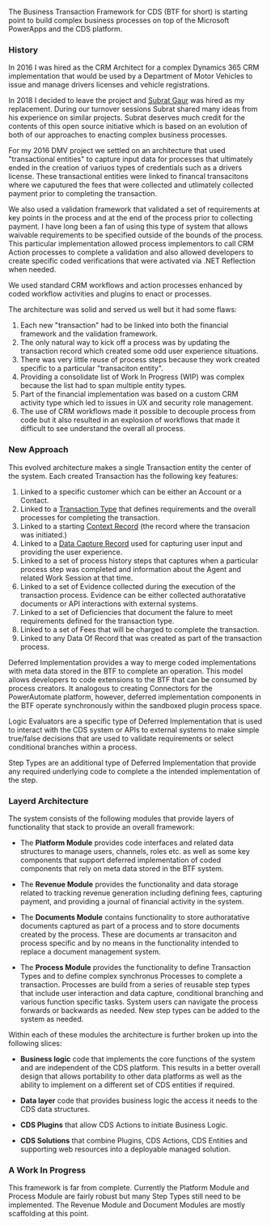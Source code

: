 The Business Transaction Framework for CDS (BTF for short) is starting point to build 
complex business processes on top of the Microsoft PowerApps and the CDS platform. 

### History 

In 2016 I was hired as the CRM Architect for a complex Dynamics 365 CRM implementation that would 
be used by a Department of Motor Vehicles to issue and manage drivers licenses and vehicle registrations. 

In 2018 I decided to leave the project and [Subrat Gaur](https://www.linkedin.com/in/subratgaur/) was hired
as my replacement. During our turnover sessions Subrat shared many ideas from his experience on similar projects. 
Subrat deserves much credit for the contents of this open source initiative which is based on an evolution of both
of our approaches to enacting complex business processes. 

For my 2016 DMV project we settled on an architecture that used "transactional entities" to 
capture input data for processes that ultimately ended in the creation of variuos types of credentials
such as a drivers license. These transactional entities were linked to financal transacitons where we
caputured the fees that were collected and utlimately collected payment prior to completing the transaction.

We also used a validation framework that validated a set of requirements at key points in the process 
and at the end of the process prior to collecting payment. I have long been a fan of using this type of
system that allows waivable requirements to be specified outside of the bounds of the process. This particular
implementation allowed process implementors to call CRM Action processes to complete a validation and 
also allowed developers to create specific coded verifications that were activated via .NET Reflection 
when needed.

We used standard CRM workflows and action processes enhanced by coded workflow activities and plugins 
to enact or processes.

The architecture was solid and served us well but it had some flaws:

1. Each new "transaction" had to be linked into both the financial framework and the validation framework.
2. The only natural way to kick off a process was by updating the transaction record which created some odd user experience situations.
3. There was very little reuse of process steps because they work created specific to a particular "transaciton entity".
4. Providing a consolidate list of Work In Progress (WIP) was complex because the list had to span multiple entity types. 
5. Part of the financial implementation was based on a custom CRM activity type which led to issues in UX and security role management.
6. The use of CRM workflows made it possible to decouple process from code but it also resulted in an explosion of workflows that made it difficult to see understand the overall all process.

### New Approach

This evolved architecture makes a single Transaction entity the center of the system. Each created Transaction has the following key features:

1. Linked to a specific customer which can be either an Account or a Contact.
2. Linked to a [Transaction Type](TransactionType.md) that defines requirements and the overall processes for completing the transaction.
3. Linked to a starting [Context Record](ContextRecord.md) (the record where the transacion was initiated.) 
4. Linked to a [Data Capture Record](DataCaptureRecord.md) used for capturing user input and providing the user experience.
5. Linked to a set of process history steps that captures when a particular process step was completed and information about the Agent and related Work Session at that time.
6. Linked to a set of Evidence collected during the execution of the transaction process. Evidence can be either collected authoratative documents or API interactions with external systems.
7. Linked to a set of Deficiencies that document the falure to meet requirements defined for the transaction type.
7. Linked to a set of Fees that will be charged to complete the transaction.
8. Linked to any Data Of Record that was created as part of the transaction process.

Deferred Implementation provides a way to merge coded implementations with meta data stored in the BTF to 
complete an operation. This model allows developers to code extensions to the BTF that can be consumed by 
process creators. It analogous to creating Connectors for the PowerAutomate platform, however, deferred 
implementation components in the BTF operate synchronously within the sandboxed plugin process space.

Logic Evaluators are a specific type of Deferred Implementation that is used to interact with the CDS system 
or APIs to external systems to make simple true/false decisions that are used to validate requirements or 
select conditional branches within a process. 

Step Types are an additional type of Deferred Implementation that provide any required underlying code 
to complete a the intended implementation of the step. 


### Layerd Architecture

The system consists of the following modules that provide layers of functionality that stack to provide an overall framework:

- The **Platform Module** provides code interfaces and related data structures to manage users, channels, roles etc. as well as some key components that support deferred implementation of coded components that rely on meta data stored in the BTF system.

- The **Revenue Module** provides the functionality and data storage related to tracking revenue generation including defining fees, capturing payment, and providing a journal of financial activity in the system. 

- The **Documents Module** contains functionality to store authoratative documents captured as part of a process and to store documents created by the process. These are documents ar transaciton and process specific and by no means in the functionality intended to replace a document management system.

- The **Process Module** provides the functionality to define Transaction Types and to define complex synchronus Processes to complete a transaction. Processes are build from a series of reusable step types that include user interaction and data capture, conditional branching and various function specific tasks. System users can navigate the process forwards or backwards as needed. New step types can be added to the system as needed.

Within each of these modules the architecture is further broken up into the following slices:

- **Business logic** code that implements the core functions of the system and are independent of the CDS platform. This results in a better overall design that allows portability to other data platforms as well as the ability to implement on a different set of CDS entities if required.

- **Data layer** code that provides business logic the access it needs to the CDS data structures.

- **CDS Plugins** that allow CDS Actions to initiate Business Logic.

- **CDS Solutions** that combine Plugins, CDS Actions, CDS Entities and supporting web resources into a deployable managed solution.

### A Work In Progress

This framework is far from complete. Currently the Platform Module and Process Module are fairly robust but many Step Types still need to be implemented. The Revenue Module and Document Modules are mostly scaffolding at this point.
